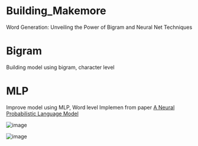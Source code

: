 # Building_Makemore

Word Generation: Unveiling the Power of Bigram and Neural Net Techniques

# Bigram
Building model using bigram, character level

# MLP
Improve model using MLP, Word level
Implemen from paper [A Neural Probabilistic Language Model](https://www.jmlr.org/papers/volume3/bengio03a/bengio03a.pdf)

![image](https://github.com/sunRise9551/Building_Makemore/assets/73736246/917ee94f-f6fa-448f-9b86-ec887e9e2457)

![image](https://github.com/sunRise9551/Building_Makemore/assets/73736246/17699024-0e27-47b7-891b-be93b44c0833)
